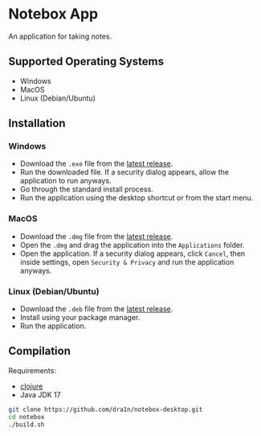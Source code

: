 # Notebox App

An application for taking notes.

## Supported Operating Systems

- Windows
- MacOS
- Linux (Debian/Ubuntu)

## Installation

### Windows

- Download the `.exe` file from the [latest release](https://github.com/dra1n/notebox-desktop/releases/latest).
- Run the downloaded file. If a security dialog appears, allow the application to run anyways.
- Go through the standard install process.
- Run the application using the desktop shortcut or from the start menu.

### MacOS

- Download the `.dmg` file from the [latest release](https://github.com/dra1n/notebox-desktop/releases/latest).
- Open the `.dmg` and drag the application into the `Applications` folder.
- Open the application. If a security dialog appears, click `Cancel`, then inside settings, open `Security & Privacy` and run the application anyways.

### Linux (Debian/Ubuntu)

- Download the `.deb` file from the [latest release](https://github.com/dra1n/notebox-desktop/releases/latest).
- Install using your package manager.
- Run the application.

## Compilation

Requirements:

* [clojure](https://clojure.org/guides/getting_started)
* Java JDK 17

```bash
git clone https://github.com/dra1n/notebox-desktop.git
cd notebox
./build.sh
```